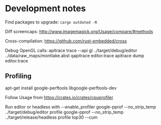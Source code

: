 # Development notes

Find packages to upgrade: `cargo outdated -R`

Diff screencaps: http://www.imagemagick.org/Usage/compare/#methods

Cross-compilation: https://github.com/rust-embedded/cross

Debug OpenGL calls:
	apitrace trace --api gl ../target/debug/editor ../data/raw_maps/montlake.abst
	qapitrace editor.trace
	apitrace dump editor.trace

## Profiling

apt-get install google-perftools libgoogle-perftools-dev

Follow Usage from https://crates.io/crates/cpuprofiler

Run editor or headless with --enable_profiler
google-pprof --no_strip_temp ../target/debug/editor profile
google-pprof --no_strip_temp ../target/release/headless profile
top30 --cum
